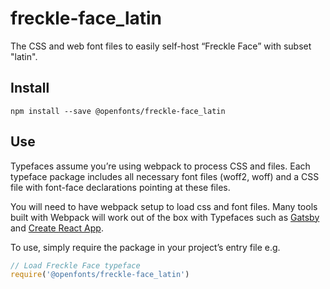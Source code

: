 
# freckle-face_latin

The CSS and web font files to easily self-host “Freckle Face” with subset "latin".

## Install

`npm install --save @openfonts/freckle-face_latin`

## Use

Typefaces assume you’re using webpack to process CSS and files. Each typeface
package includes all necessary font files (woff2, woff) and a CSS file with
font-face declarations pointing at these files.

You will need to have webpack setup to load css and font files. Many tools built
with Webpack will work out of the box with Typefaces such as [Gatsby](https://github.com/gatsbyjs/gatsby)
and [Create React App](https://github.com/facebookincubator/create-react-app).

To use, simply require the package in your project’s entry file e.g.

```javascript
// Load Freckle Face typeface
require('@openfonts/freckle-face_latin')
```
